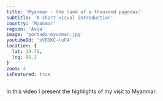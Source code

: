 ```yaml
---
title: 'Myanmar - the land of a thousend pagodas'
subtitle: 'A short visual introduction'
country: 'Myanmar'
region: 'Asia'
image: 'portada-myanmar.jpg'
youtubeId: 'xVDOKC-luF4'
location: {
  lat: 19.75,
  lng: 96.1
}
zoom: 4
isFeatured: true
---
```



In this video I present the highlights of my visit to Myanmar.